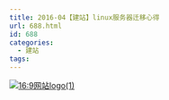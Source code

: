 ```yaml
---
title: 2016-04【建站】linux服务器迁移心得
url: 688.html
id: 688
categories:
  - 建站
tags:
---
```


[![16:9网站logo(1)](http://oarap.org/wp-content/uploads/2016/02/网站logo1-300x169.jpg)](http://OARAP.ORG)